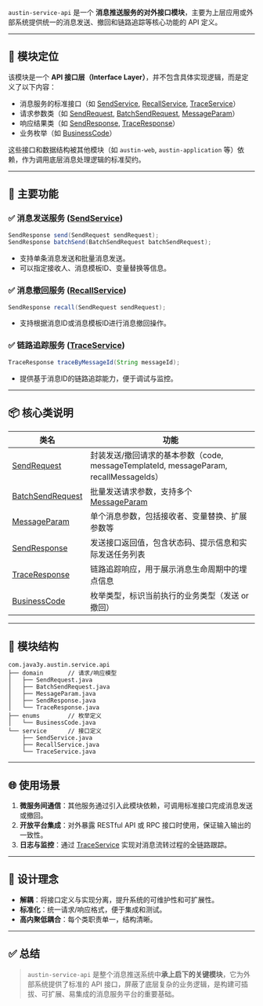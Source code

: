 `austin-service-api` 是一个 **消息推送服务的对外接口模块**，主要为上层应用或外部系统提供统一的消息发送、撤回和链路追踪等核心功能的 API 定义。

---

## 🧩 模块定位

该模块是一个 **API 接口层（Interface Layer）**，并不包含具体实现逻辑，而是定义了以下内容：

- 消息服务的标准接口（如 [SendService](file://D:\Code\Project\Message-Push\Austin\austin-service-api\src\main\java\com\java3y\austin\service\api\service\SendService.java#L11-L31), [RecallService](file://D:\Code\Project\Message-Push\Austin\austin-service-api\src\main\java\com\java3y\austin\service\api\service\RecallService.java#L10-L22), [TraceService](file://D:\Code\Project\Message-Push\Austin\austin-service-api\src\main\java\com\java3y\austin\service\api\service\TraceService.java#L12-L21)）
- 请求参数类（如 [SendRequest](file://D:\Code\Project\Message-Push\Austin\austin-service-api\src\main\java\com\java3y\austin\service\api\domain\SendRequest.java#L16-L51), [BatchSendRequest](file://D:\Code\Project\Message-Push\Austin\austin-service-api\src\main\java\com\java3y\austin\service\api\domain\BatchSendRequest.java#L16-L45), [MessageParam](file://D:\Code\Project\Message-Push\Austin\austin-service-api\src\main\java\com\java3y\austin\service\api\domain\MessageParam.java#L16-L47)）
- 响应结果类（如 [SendResponse](file://D:\Code\Project\Message-Push\Austin\austin-service-api\src\main\java\com\java3y\austin\service\api\domain\SendResponse.java#L16-L35), [TraceResponse](file://D:\Code\Project\Message-Push\Austin\austin-service-api\src\main\java\com\java3y\austin\service\api\domain\TraceResponse.java#L16-L34)）
- 业务枚举（如 [BusinessCode](file://D:\Code\Project\Message-Push\Austin\austin-service-api\src\main\java\com\java3y\austin\service\api\enums\BusinessCode.java#L10-L37)）

这些接口和数据结构被其他模块（如 `austin-web`, `austin-application` 等）依赖，作为调用底层消息处理逻辑的标准契约。

---

## 🔧 主要功能

### ✅ 消息发送服务 ([SendService](file://D:\Code\Project\Message-Push\Austin\austin-service-api\src\main\java\com\java3y\austin\service\api\service\SendService.java#L11-L31))
```java
SendResponse send(SendRequest sendRequest);
SendResponse batchSend(BatchSendRequest batchSendRequest);
```

- 支持单条消息发送和批量消息发送。
- 可以指定接收人、消息模板ID、变量替换等信息。

### ✅ 消息撤回服务 ([RecallService](file://D:\Code\Project\Message-Push\Austin\austin-service-api\src\main\java\com\java3y\austin\service\api\service\RecallService.java#L10-L22))
```java
SendResponse recall(SendRequest sendRequest);
```

- 支持根据消息ID或消息模板ID进行消息撤回操作。

### ✅ 链路追踪服务 ([TraceService](file://D:\Code\Project\Message-Push\Austin\austin-service-api\src\main\java\com\java3y\austin\service\api\service\TraceService.java#L12-L21))
```java
TraceResponse traceByMessageId(String messageId);
```

- 提供基于消息ID的链路追踪能力，便于调试与监控。

---

## 📦 核心类说明

| 类名 | 功能 |
|------|------|
| [SendRequest](file://D:\Code\Project\Message-Push\Austin\austin-service-api\src\main\java\com\java3y\austin\service\api\domain\SendRequest.java#L16-L51) | 封装发送/撤回请求的基本参数（code, messageTemplateId, messageParam, recallMessageIds） |
| [BatchSendRequest](file://D:\Code\Project\Message-Push\Austin\austin-service-api\src\main\java\com\java3y\austin\service\api\domain\BatchSendRequest.java#L16-L45) | 批量发送请求参数，支持多个 [MessageParam](file://D:\Code\Project\Message-Push\Austin\austin-service-api\src\main\java\com\java3y\austin\service\api\domain\MessageParam.java#L16-L47) |
| [MessageParam](file://D:\Code\Project\Message-Push\Austin\austin-service-api\src\main\java\com\java3y\austin\service\api\domain\MessageParam.java#L16-L47) | 单个消息参数，包括接收者、变量替换、扩展参数等 |
| [SendResponse](file://D:\Code\Project\Message-Push\Austin\austin-service-api\src\main\java\com\java3y\austin\service\api\domain\SendResponse.java#L16-L35) | 发送接口返回值，包含状态码、提示信息和实际发送任务列表 |
| [TraceResponse](file://D:\Code\Project\Message-Push\Austin\austin-service-api\src\main\java\com\java3y\austin\service\api\domain\TraceResponse.java#L16-L34) | 链路追踪响应，用于展示消息生命周期中的埋点信息 |
| [BusinessCode](file://D:\Code\Project\Message-Push\Austin\austin-service-api\src\main\java\com\java3y\austin\service\api\enums\BusinessCode.java#L10-L37) | 枚举类型，标识当前执行的业务类型（发送 or 撤回） |

---

## 📐 模块结构

```
com.java3y.austin.service.api
├── domain       // 请求/响应模型
│   ├── SendRequest.java
│   ├── BatchSendRequest.java
│   ├── MessageParam.java
│   ├── SendResponse.java
│   └── TraceResponse.java
├── enums        // 枚举定义
│   └── BusinessCode.java
└── service      // 接口定义
    ├── SendService.java
    ├── RecallService.java
    └── TraceService.java
```


---

## 🌐 使用场景

1. **微服务间通信**：其他服务通过引入此模块依赖，可调用标准接口完成消息发送或撤回。
2. **开放平台集成**：对外暴露 RESTful API 或 RPC 接口时使用，保证输入输出的一致性。
3. **日志与监控**：通过 [TraceService](file://D:\Code\Project\Message-Push\Austin\austin-service-api\src\main\java\com\java3y\austin\service\api\service\TraceService.java#L12-L21) 实现对消息流转过程的全链路跟踪。

---

## 🧱 设计理念

- **解耦**：将接口定义与实现分离，提升系统的可维护性和可扩展性。
- **标准化**：统一请求/响应格式，便于集成和测试。
- **高内聚低耦合**：每个类职责单一，结构清晰。

---

## ✅ 总结

> `austin-service-api` 是整个消息推送系统中**承上启下的关键模块**，它为外部系统提供了标准的 API 接口，屏蔽了底层复杂的业务逻辑，是构建可插拔、可扩展、易集成的消息服务平台的重要基础。